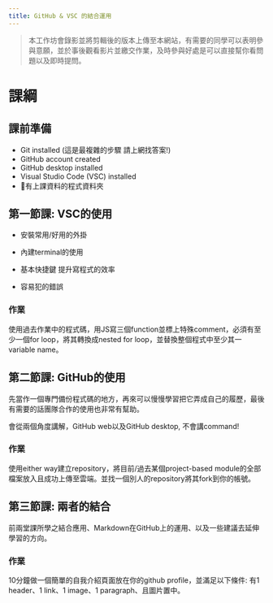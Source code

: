 ```yaml
---
title: GitHub & VSC 的結合運用
---
```


> 本工作坊會錄影並將剪輯後的版本上傳至本網站，有需要的同學可以表明參與意願，並於事後觀看影片並繳交作業，及時參與好處是可以直接幫你看問題以及即時提問。

# 課綱

## 課前準備

- Git installed (這是最複雜的步驟 請上網找答案!)
- GitHub account created
- GitHub desktop installed
- Visual Studio Code (VSC) installed
- 🔺有上課資料的程式資料夾

## 第一節課: VSC的使用

- 安裝常用/好用的外掛

- 內建terminal的使用

- 基本快捷鍵 提升寫程式的效率

- 容易犯的錯誤

### 作業

使用過去作業中的程式碼，用JS寫三個function並標上特殊comment，必須有至少一個for loop，將其轉換成nested for loop，並替換整個程式中至少其一variable name。

## 第二節課: GitHub的使用

先當作一個專門備份程式碼的地方，再來可以慢慢學習把它弄成自己的履歷，最後有需要的話團隊合作的使用也非常有幫助。

會從兩個角度講解，GitHub web以及GitHub desktop, 不會講command!

### 作業

使用either way建立repository，將目前/過去某個project-based module的全部檔案放入且成功上傳至雲端。並找一個別人的repository將其fork到你的帳號。

## 第三節課: 兩者的結合

前兩堂課所學之結合應用、Markdown在GitHub上的運用、以及一些建議去延伸學習的方向。

### 作業

10分鐘做一個簡單的自我介紹頁面放在你的github profile，並滿足以下條件: 有1 header、1 link、1 image、1 paragraph、且圖片置中。


